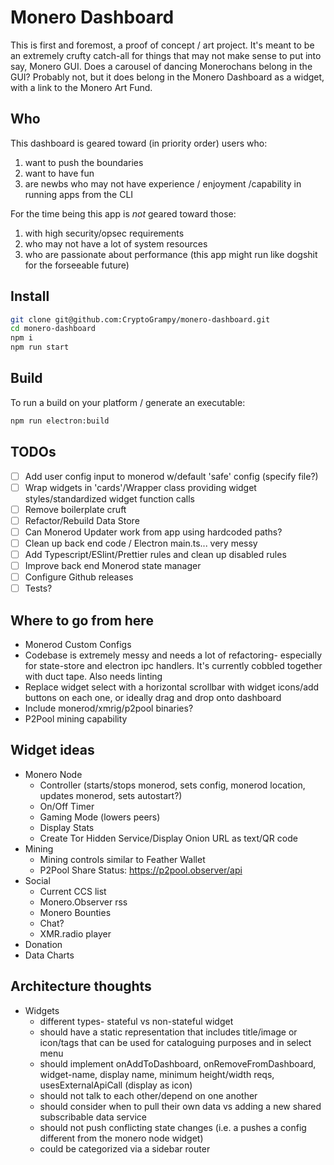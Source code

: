 # Monero Dashboard

This is first and foremost, a proof of concept / art project. It's meant to be an extremely crufty catch-all for things that may not make sense to put into say, Monero GUI. Does a carousel of dancing Monerochans belong in the GUI? Probably not, but it does belong in the Monero Dashboard as a widget, with a link to the Monero Art Fund.

## Who

This dashboard is geared toward (in priority order) users who:

1. want to push the boundaries
2. want to have fun
3. are newbs who may not have experience / enjoyment /capability in running apps from the CLI

For the time being this app is _not_ geared toward those:

1. with high security/opsec requirements
2. who may not have a lot of system resources
3. who are passionate about performance (this app might run like dogshit for the forseeable future)

## Install

```bash
git clone git@github.com:CryptoGrampy/monero-dashboard.git
cd monero-dashboard
npm i
npm run start
```

## Build

To run a build on your platform / generate an executable:

```bash
npm run electron:build
```

## TODOs

- [ ] Add user config input to monerod w/default 'safe' config (specify file?)
- [ ] Wrap widgets in 'cards'/Wrapper class providing widget styles/standardized widget function calls
- [ ] Remove boilerplate cruft
- [ ] Refactor/Rebuild Data Store
- [ ] Can Monerod Updater work from app using hardcoded paths?
- [ ] Clean up back end code / Electron main.ts... very messy
- [ ] Add Typescript/ESlint/Prettier rules and clean up disabled rules
- [ ] Improve back end Monerod state manager
- [ ] Configure Github releases
- [ ] Tests?

## Where to go from here

- Monerod Custom Configs
- Codebase is extremely messy and needs a lot of refactoring- especially for state-store and electron ipc handlers. It's currently cobbled together with duct tape. Also needs linting
- Replace widget select with a horizontal scrollbar with widget icons/add buttons on each one, or ideally drag and drop onto dashboard
- Include monerod/xmrig/p2pool binaries?
- P2Pool mining capability

## Widget ideas

- Monero Node
  - Controller (starts/stops monerod, sets config, monerod location, updates monerod, sets autostart?)
  - On/Off Timer
  - Gaming Mode (lowers peers)
  - Display Stats
  - Create Tor Hidden Service/Display Onion URL as text/QR code
- Mining
  - Mining controls similar to Feather Wallet
  - P2Pool Share Status: https://p2pool.observer/api
- Social
  - Current CCS list
  - Monero.Observer rss
  - Monero Bounties
  - Chat?
  - XMR.radio player
- Donation
- Data Charts

## Architecture thoughts

- Widgets
  - different types- stateful vs non-stateful widget
  - should have a static representation that includes title/image or icon/tags that can be used for cataloguing purposes and in select menu
  - should implement onAddToDashboard, onRemoveFromDashboard, widget-name, display name, minimum height/width reqs, usesExternalApiCall (display as icon)
  - should not talk to each other/depend on one another
  - should consider when to pull their own data vs adding a new shared subscribable data service
  - should not push conflicting state changes (i.e. a pushes a config different from the monero node widget)
  - could be categorized via a sidebar router
